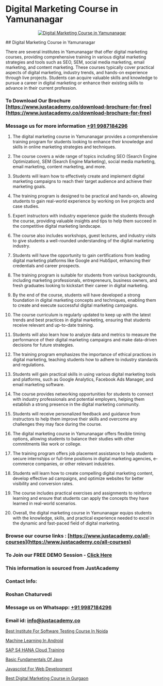 # Digital Marketing Course in Yamunanagar

<p align="center">
  <a href="https://justacademy.co/course-detail/digital-marketing">
    <img src="https://justacademy.co/storage2/course_image/1676636720_course_image.webp" alt="Digital Marketing Course in Yamunanagar">
  </a>
</p>
## Digital Marketing Course in Yamunanagar

There are several institutes in Yamunanagar that offer digital marketing courses, providing comprehensive training in various digital marketing strategies and tools such as SEO, SEM, social media marketing, email marketing, and content marketing. These courses typically cover practical aspects of digital marketing, industry trends, and hands-on experience through live projects. Students can acquire valuable skills and knowledge to pursue a career in digital marketing or enhance their existing skills to advance in their current profession.
### To Download Our Brochure [https://www.justacademy.co/download-brochure-for-free](https://www.justacademy.co/download-brochure-for-free)
### Message us for more information [+91 9987184296](https://api.whatsapp.com/send?phone=919987184296)
1) The digital marketing course in Yamunanagar provides a comprehensive training program for students looking to enhance their knowledge and skills in online marketing strategies and techniques.

2) The course covers a wide range of topics including SEO (Search Engine Optimization), SEM (Search Engine Marketing), social media marketing, email marketing, content marketing, and more.

3) Students will learn how to effectively create and implement digital marketing campaigns to reach their target audience and achieve their marketing goals.

4) The training program is designed to be practical and hands-on, allowing students to gain real-world experience by working on live projects and case studies.

5) Expert instructors with industry experience guide the students through the course, providing valuable insights and tips to help them succeed in the competitive digital marketing landscape.

6) The course also includes workshops, guest lectures, and industry visits to give students a well-rounded understanding of the digital marketing industry.

7) Students will have the opportunity to gain certifications from leading digital marketing platforms like Google and HubSpot, enhancing their credentials and career prospects.

8) The training program is suitable for students from various backgrounds, including marketing professionals, entrepreneurs, business owners, and fresh graduates looking to kickstart their career in digital marketing.

9) By the end of the course, students will have developed a strong foundation in digital marketing concepts and techniques, enabling them to create and execute successful digital marketing campaigns.

10) The course curriculum is regularly updated to keep up with the latest trends and best practices in digital marketing, ensuring that students receive relevant and up-to-date training.

11) Students will also learn how to analyze data and metrics to measure the performance of their digital marketing campaigns and make data-driven decisions for future strategies.

12) The training program emphasizes the importance of ethical practices in digital marketing, teaching students how to adhere to industry standards and regulations.

13) Students will gain practical skills in using various digital marketing tools and platforms, such as Google Analytics, Facebook Ads Manager, and email marketing software.

14) The course provides networking opportunities for students to connect with industry professionals and potential employers, helping them establish a strong presence in the digital marketing community.

15) Students will receive personalized feedback and guidance from instructors to help them improve their skills and overcome any challenges they may face during the course.

16) The digital marketing course in Yamunanagar offers flexible timing options, allowing students to balance their studies with other commitments like work or college.

17) The training program offers job placement assistance to help students secure internships or full-time positions in digital marketing agencies, e-commerce companies, or other relevant industries.

18) Students will learn how to create compelling digital marketing content, develop effective ad campaigns, and optimize websites for better visibility and conversion rates.

19) The course includes practical exercises and assignments to reinforce learning and ensure that students can apply the concepts they have learned in real-world scenarios.

20) Overall, the digital marketing course in Yamunanagar equips students with the knowledge, skills, and practical experience needed to excel in the dynamic and fast-paced field of digital marketing.

### Browse our course links : [https://www.justacademy.co/all-courses](https://www.justacademy.co/all-courses) 
### To Join our FREE DEMO Session - [Click Here](https://www.justacademy.co/register-for-course-demo)


### This information is sourced from JustAcademy
### Contact Info:
### Roshan Chaturvedi
### Message us on Whatsapp: [+91 9987184296](https://api.whatsapp.com/send?phone=919987184296)
### Email id: [info@justacademy.co](mailto:info@justacademy.co)
                
[Best Institute For Software Testing Course In Noida](https://www.linkedin.com/pulse/best-institute-software-testing-course-ivy2e?trackingId=b5R3RPz9MfwzSXvbiNyihw%3D%3D&lipi=urn%3Ali%3Apage%3Ad_flagship3_company_admin%3Buc3eZLF6QYysxJ31cjrhRA%3D%3D)

[Machine Learning In Android](https://www.linkedin.com/pulse/machine-learning-android-justacademy-bristol-wa4se?trackingId=HhMob7p%2Fino8gMlED6ZlUA%3D%3D&lipi=urn%3Ali%3Apage%3Ad_flagship3_company_admin%3BuQw2P2SXTeivwplSXi08Jg%3D%3D)

[SAP S4 HANA Cloud Training](https://medium.com/@negishivu99/sap-s4-hana-cloud-training-7ea318c1280c)

[Basic Fundamentals Of Java](https://medium.com/@roneet705/basic-fundamentals-of-java-31b4e86532d1)

[Javascript For Web Development](https://justacademyin.github.io/justacademy/javascript-for-web-development)

[Best Digital Marketing Course in Gurgaon](https://justacademyin.github.io/justacademy/best-digital-marketing-course-in-gurgaon)

